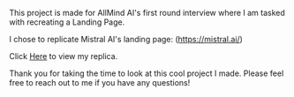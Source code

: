 This project is made for AllMind AI's first round interview where I am tasked with recreating a Landing Page.

I chose to replicate Mistral AI's landing page: (https://mistral.ai/)

Click [Here](https://mistral-landing-sigma.vercel.app/) to view my replica.

Thank you for taking the time to look at this cool project I made. Please feel free to reach out to me if you have any questions!
